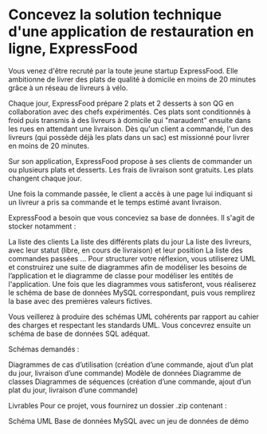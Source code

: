 # Concevez la solution technique d'une application de restauration en ligne, ExpressFood

Vous venez d'être recruté par la toute jeune startup ExpressFood. Elle ambitionne de livrer des plats de qualité à domicile en moins de 20 minutes grâce à un réseau de livreurs à vélo.

Chaque jour, ExpressFood prépare 2 plats et 2 desserts à son QG en collaboration avec des chefs expérimentés. Ces plats sont conditionnés à froid puis transmis à des livreurs à domicile qui "maraudent" ensuite dans les rues en attendant une livraison. Dès qu'un client a commandé, l'un des livreurs (qui possède déjà les plats dans un sac) est missionné pour livrer en moins de 20 minutes.

Sur son application, ExpressFood propose à ses clients de commander un ou plusieurs plats et desserts. Les frais de livraison sont gratuits. Les plats changent chaque jour.

Une fois la commande passée, le client a accès à une page lui indiquant si un livreur a pris sa commande et le temps estimé avant livraison.

ExpressFood a besoin que vous conceviez sa base de données. Il s'agit de stocker notamment :

La liste des clients
La liste des différents plats du jour
La liste des livreurs, avec leur statut (libre, en cours de livraison) et leur position
La liste des commandes passées
...
Pour structurer votre réflexion, vous utiliserez UML et construirez une suite de diagrammes afin de modéliser les besoins de l’application et le diagramme de classe pour modéliser les entités de l'application. Une fois que les diagrammes vous satisferont, vous réaliserez le schéma de base de données MySQL correspondant, puis vous remplirez la base avec des premières valeurs fictives.

Vous veillerez à produire des schémas UML cohérents par rapport au cahier des charges et respectant les standards UML. Vous concevrez ensuite un schéma de base de données SQL adéquat.

Schémas demandés :

Diagrammes de cas d’utilisation (création d’une commande, ajout d’un plat du jour, livraison d’une commande)
Modèle de données
Diagramme de classes
Diagrammes de séquences (création d’une commande, ajout d’un plat du jour, livraison d’une commande)
 
Livrables 
Pour ce projet, vous fournirez un dossier .zip contenant :

Schéma UML
Base de données MySQL avec un jeu de données de démo
